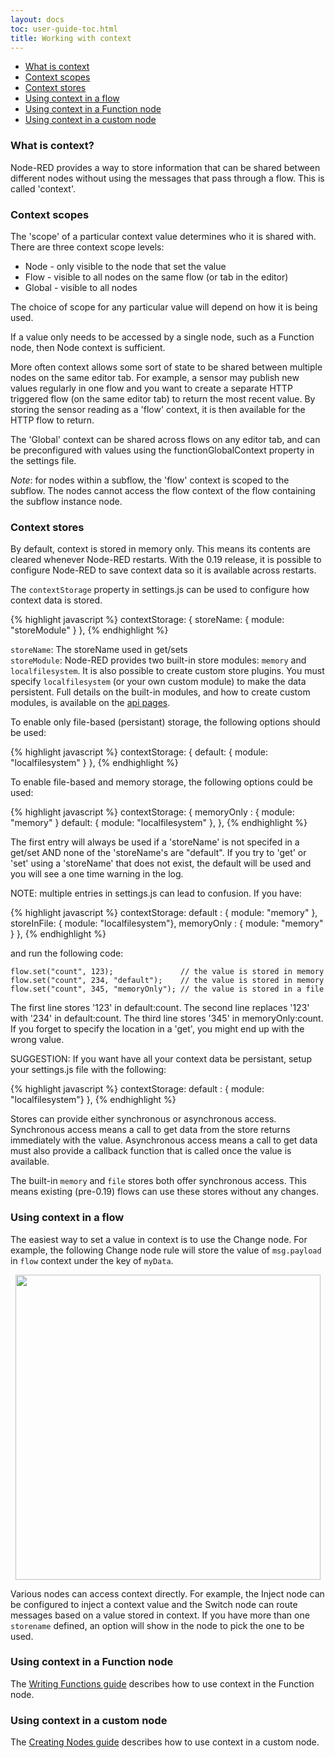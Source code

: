 ```yaml
---
layout: docs
toc: user-guide-toc.html
title: Working with context
---
```


 - [What is context](#what-is-context)
 - [Context scopes](#context-scopes)
 - [Context stores](#context-stores)
 - [Using context in a flow](#using-context-in-a-flow)
 - [Using context in a Function node](#using-context-in-a-function-node)
 - [Using context in a custom node](#using-context-in-a-custom-node)

### What is context?

Node-RED provides a way to store information that can be shared between different
nodes without using the messages that pass through a flow. This is called 'context'.

### Context scopes

The 'scope' of a particular context value determines who it is shared with. There
are three context scope levels:

 - Node - only visible to the node that set the value
 - Flow - visible to all nodes on the same flow (or tab in the editor)
 - Global - visible to all nodes

The choice of scope for any particular value will depend on how it is being used.

If a value only needs to be accessed by a single node, such as a Function node, then Node context is sufficient.

More often context allows some sort of state to be shared between multiple nodes on the same editor tab. For 
example, a sensor may publish new values regularly in one flow and you want to create a separate HTTP triggered 
flow (on the same editor tab) to return the most recent value. By storing the sensor reading as a 'flow' context, 
it is then available for the HTTP flow to return.

The 'Global' context can be shared across flows on any editor tab, and can be preconfigured with values using 
the functionGlobalContext property in the settings file.

<div class="doc-callout"><em>Note</em>: for nodes within a subflow, the 'flow' context is scoped to the 
 subflow. The nodes cannot access the flow context of the flow containing the subflow instance node.
</div>


### Context stores

By default, context is stored in memory only. This means its contents are cleared whenever Node-RED 
restarts. With the 0.19 release, it is possible to configure Node-RED to save context data so it is 
available across restarts.

The `contextStorage` property in settings.js can be used to configure how context data is stored.

{% highlight javascript %}
contextStorage: {
   storeName: {
       module: "storeModule"
   }
},
{% endhighlight %}

`storeName`: The storeName used in get/sets<br>
`storeModule`: Node-RED provides two built-in store modules: `memory` and `localfilesystem`. It is also possible 
to create custom store plugins. You must specify `localfilesystem` (or your own custom module) to make the data 
persistent. Full details on the built-in modules, and how to create custom modules, is available on the 
[api pages](../api/context/).

To enable only file-based (persistant) storage, the following options should be used:

{% highlight javascript %}
contextStorage: {
   default: {
       module: "localfilesystem"
   }
},
{% endhighlight %}

To enable file-based and memory storage, the following options could be used:

{% highlight javascript %}
contextStorage: {
		 memoryOnly : { module: "memory" }
   default: { module: "localfilesystem" },
},
{% endhighlight %}

The first entry will always be used if a 'storeName' is not specifed in a get/set AND none of the 'storeName's 
are "default". If you try to 'get' or 'set' using a 'storeName' that does not exist, the default will be used 
and you will see a one time warning in the log.

NOTE: multiple entries in settings.js can lead to confusion. If you have:

{% highlight javascript %}
contextStorage: 
  default    : { module: "memory" },
		storeInFile: { module: "localfilesystem"},
		memoryOnly : { module: "memory" }
},
{% endhighlight %}

and run the following code:

	flow.set("count", 123);               // the value is stored in memory
	flow.set("count", 234, "default");    // the value is stored in memory
	flow.set("count", 345, "memoryOnly"); // the value is stored in a file

The first line stores '123' in default:count.
The second line replaces '123' with '234' in default:count.
The third line stores '345' in memoryOnly:count.
If you forget to specify the location in a 'get', you might end up with the wrong value.

SUGGESTION: If you want have all your context data be persistant, setup your settings.js file with the following:

{% highlight javascript %}
contextStorage: 
 	default    : { module: "localfilesystem"}
},
{% endhighlight %}

Stores can provide either synchronous or asynchronous access. Synchronous access
means a call to get data from the store returns immediately with the value. Asynchronous
access means a call to get data must also provide a callback function that is called
once the value is available.

The built-in `memory` and `file` stores both offer synchronous access. This means
existing (pre-0.19) flows can use these stores without any changes.

### Using context in a flow

The easiest way to set a value in context is to use the Change node. For example,
the following Change node rule will store the value of `msg.payload` in `flow` context
under the key of `myData`. 

<div style="text-align: center"><img src="/docs/user-guide/images/context_change.png" width="488px"></div>

Various nodes can access context directly. For example, the Inject node can be configured
to inject a context value and the Switch node can route messages based on a value
stored in context. If you have more than one `storename` defined, an option will show 
in the node to pick the one to be used.

### Using context in a Function node

The [Writing Functions guide](../writing-functions#storing-data) describes
how to use context in the Function node.

### Using context in a custom node

The [Creating Nodes guide](/docs/creating-nodes/context) describes how to use context in a custom node.
